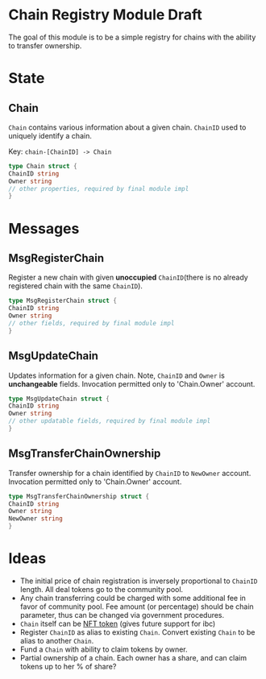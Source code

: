 # Chain Registry Module Draft

The goal of this module is to be a simple registry for chains with the ability to transfer ownership.

# State

## Chain

`Chain` contains various information about a given chain. `ChainID` used to uniquely identify a chain.

Key: `chain-[ChainID] -> Chain`

```go
type Chain struct {
ChainID string
Owner string
// other properties, required by final module impl
}
```

# Messages

## MsgRegisterChain

Register a new chain with given **unoccupied** `ChainID`(there is no already registered chain with the same `ChainID`).

```go
type MsgRegisterChain struct {
ChainID string
Owner string
// other fields, required by final module impl
}
```

## MsgUpdateChain

Updates information for a given chain. Note, `ChainID` and `Owner` is **unchangeable** fields. Invocation permitted only
to 'Chain.Owner' account.

```go
type MsgUpdateChain struct {
ChainID string
Owner string
// other updatable fields, required by final module impl
}
```

## MsgTransferChainOwnership

Transfer ownership for a chain identified by `ChainID` to `NewOwner` account. Invocation permitted only to 'Chain.Owner'
account.

```go
type MsgTransferChainOwnership struct {
ChainID string
Owner string
NewOwner string
}
```

# Ideas

* The initial price of chain registration is inversely proportional to `ChainID` length. All deal tokens go to the
  community pool.
* Any chain transferring could be charged with some additional fee in favor of community pool. Fee amount (or
  percentage) should be chain parameter, thus can be changed via government procedures.
* `Chain` itself can be [NFT token](https://github.com/cosmos/cosmos-sdk/pull/9329) (gives future support for ibc)
* Register `ChainID` as alias to existing `Chain`. Convert existing `Chain` to be alias to another `Chain`.
* Fund a `Chain` with ability to claim tokens by owner.
* Partial ownership of a chain. Each owner has a share, and can claim tokens up to her % of share?
